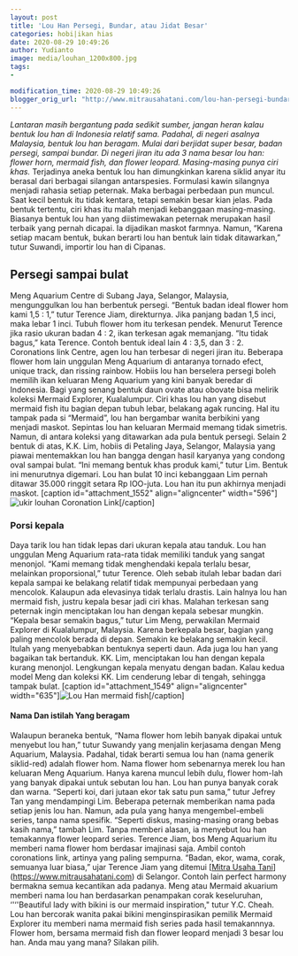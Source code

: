 ```yaml
---
layout: post
title: 'Lou Han Persegi, Bundar, atau Jidat Besar'
categories: hobi|ikan hias
date: 2020-08-29 10:49:26
author: Yudianto
image: media/louhan_1200x800.jpg
tags:
- 

modification_time: 2020-08-29 10:49:26
blogger_orig_url: "http://www.mitrausahatani.com/lou-han-persegi-bundar-atau-jidat.html"
---
```


_Lantaran masih bergantung pada sedikit sumber, jangan heran kalau bentuk lou
han di Indonesia relatif sama. Padahal, di negeri asalnya Malaysia, bentuk lou
han beragam. Mulai dari berjidat super besar, badan persegi, sampai bundar. Di
negeri jiran itu ada 3 nama besar lou han: flower horn, mermaid fish, dan
flower leopard. Masing-masing punya ciri khas._ Terjadinya aneka bentuk lou
han dimungkinkan karena siklid anyar itu berasal dari berbagai silangan
antarspesies. Formulasi kawin silangnya menjadi rahasia setiap peternak. Maka
berbagai perbedaan pun muncul. Saat kecil bentuk itu tidak kentara, tetapi
semakin besar kian jelas. Pada bentuk tertentu, ciri khas itu malah menjadi
kebanggaan masing-masing. Biasanya bentuk lou han yang diistimewakan peternak
merupakan hasil terbaik yang pernah dicapai. Ia dijadikan maskot farmnya.
Namun, “Karena setiap macam bentuk, bukan berarti lou han bentuk lain tidak
ditawarkan,” tutur Suwandi, importir lou han di Cipanas.

## Persegi sampai bulat

Meng Aquarium Centre di Subang Jaya, Selangor, Malaysia, mengunggulkan lou han
berbentuk persegi. “Bentuk badan ideal flower hom kami 1,5 : 1,” tutur Terence
Jiam, direkturnya. Jika panjang badan 1,5 inci, maka lebar 1 inci. Tubuh
flower hom itu terkesan pendek. Menurut Terence jika rasio ukuran badan 4 : 2,
ikan terkesan agak memanjang. “Itu tidak bagus,” kata Terence. Contoh bentuk
ideal lain 4 : 3,5, dan 3 : 2. Coronations link Centre, agen lou han terbesar
di negeri jiran itu. Beberapa flower hom lain unggulan Meng Aquarium di
antaranya tornado efect, unique track, dan rissing rainbow. Hobiis lou han
berselera persegi boleh memilih ikan keluaran Meng Aquarium yang kini banyak
beredar di Indonesia. Bagi yang senang bentuk daun ovate atau obovate bisa
melirik koleksi Mermaid Explorer, Kualalumpur. Ciri khas lou han yang disebut
mermaid fish itu bagian depan tubuh lebar, belakang agak runcing. Hal itu
tampak pada si “Mermaid”, lou han bergambar wanita berbikini yang menjadi
maskot. Sepintas lou han keluaran Mermaid memang tidak simetris. Namun, di
antara koleksi yang ditawarkan ada pula bentuk persegi. Selain 2 bentuk di
atas, K.K. Lim, hobiis di Petaling Jaya, Selangor, Malaysia yang piawai
mentemakkan lou han bangga dengan hasil karyanya yang condong oval sampai
bulat. “Ini memang bentuk khas produk kami,” tutur Lim. Bentuk ini menurutnya
digemari. Lou han bulat 10 inci kebanggaan Lim pernah ditawar 35.000 ringgit
setara Rp lOO-juta. Lou han itu pun akhirnya menjadi maskot. [caption
id="attachment_1552" align="aligncenter" width="596"]![ukir
louhan](http://localhost/mitra/wp-content/uploads/2020/08/louhan.jpg)
Coronation Link[/caption]

### Porsi kepala

Daya tarik lou han tidak lepas dari ukuran kepala atau tanduk. Lou han
unggulan Meng Aquarium rata-rata tidak memiliki tanduk yang sangat menonjol.
“Kami memang tidak menghendaki kepala terlalu besar, melainkan proporsional,”
tutur Terence. Oleh sebab itulah lebar badan dari kepala sampai ke belakang
relatif tidak mempunyai perbedaan yang mencolok. Kalaupun ada elevasinya tidak
terlalu drastis. Lain halnya lou han mermaid fish, justru kepala besar jadi
ciri khas. Malahan terkesan sang peternak ingin menciptakan lou han dengan
kepala sebesar mungkin. “Kepala besar semakin bagus,” tutur Lim Meng,
perwakilan Mermaid Explorer di Kualalumpur, Malaysia. Karena berkepala besar,
bagian yang paling mencolok berada di depan. Semakin ke belakang semakin
kecil. Itulah yang menyebabkan bentuknya seperti daun. Ada juga lou han yang
bagaikan tak bertanduk. KK. Lim, menciptakan lou han dengan kepala kurang
menonjol. Lengkungan kepala menyatu dengan badan. Kalau kedua model Meng dan
koleksi KK. Lim cenderung lebar di tengah, sehingga tampak bulat. [caption
id="attachment_1549" align="aligncenter" width="635"]![Lou
Han](http://localhost/mitra/wp-content/uploads/2020/08/louhan_1200x800.jpg)
mermaid fish[/caption]

#### Nama Dan istilah Yang beragam

Walaupun beraneka bentuk, “Nama flower hom lebih banyak dipakai untuk menyebut
lou han,” tutur Suwandy yang menjalin kerjasama dengan Meng Aquarium,
Malaysia. Padahal, tidak berarti semua lou han (nama generik siklid-red)
adalah flower hom. Nama flower hom sebenarnya merek lou han keluaran Meng
Aquarium. Hanya karena muncul lebih dulu, flower hom-lah yang banyak dipakai
untuk sebutan lou han. Lou han punya banyak corak dan warna. “Seperti koi,
dari jutaan ekor tak satu pun sama,” tutur Jefrey Tan yang mendampingi Lim.
Beberapa peternak memberikan nama pada setiap jenis lou han. Namun, ada pula
yang hanya mengembel-embeli series, tanpa nama spesifik. “Seperti diskus,
masing-masing orang bebas kasih nama,” tambah Lim. Tanpa memberi alasan, ia
menyebut lou han temakannya flower leopard series. Terence Jiam, bos Meng
Aquarium itu memberi nama flower hom berdasar imajinasi saja. Ambil contoh
coronations link, artinya yang paling sempurna. “Badan, ekor, wama, corak,
semuanya luar biasa,” ujar Terence Jiam yang ditemui [[Mitra Usaha
Tani](https://www.mitrausahatani.com)](https://www.mitrausahatani.com) di Selangor. Contoh
lain perfect harmony bermakna semua kecantikan ada padanya. Meng atau Mermaid
akuarium memberi nama lou han berdasarkan penampakan corak keseluruhan,
‘'‘'Beautiful lady with bikini is our mermaid inspiration," tutur Y.C. Cheah.
Lou han bercorak wanita pakai bikini menginspirasikan pemilik Mermaid Explorer
itu memberi nama mermaid fish series pada hasil temakannnya. Flower hom,
bersama mermaid fish dan flower leopard menjadi 3 besar lou han. Anda mau yang
mana? Silakan pilih.


